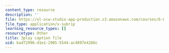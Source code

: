 ```yaml
---
content_type: resource
description: ''
file: https://ol-ocw-studio-app-production.s3.amazonaws.com/courses/6-0001-introduction-to-computer-science-and-programming-in-python-fall-2016/bad72996d1e129055544ac4897e4266c_mrvBnZIEsZY.srt
file_type: application/x-subrip
learning_resource_types: []
resourcetype: Other
title: 3play caption file
uid: bad72996-d1e1-2905-5544-ac4897e4266c
---
```

